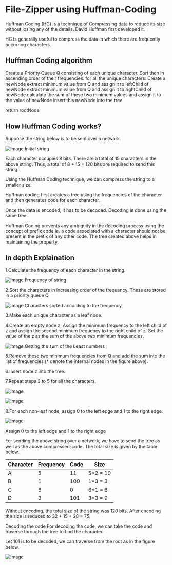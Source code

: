 # File-Zipper using Huffman-Coding

Huffman Coding (HC) is a technique of Compressing data to reduce its size without losing any of the details. David Huffman first developed it.

HC is generally useful to compress the data in which there are frequently occurring characters.

## Huffman Coding algorithm

Create a Priority Queue Q consisting of each unique character.
Sort then in ascending order of their frequencies.
for all the unique characters:
    Create a newNode
    extract minimum value from Q and assign it to leftChild of newNode
    extract minimum value from Q and assign it to rightChild of newNode
    calculate the sum of these two minimum values and assign it to the value of newNode
    insert this newNode into the tree
    
return rootNode

## How Huffman Coding works?
Suppose the string below is to be sent over a network.

![image](https://user-images.githubusercontent.com/22562694/120909515-6c09b600-c693-11eb-8a4c-1c2c2ad2537f.png)
Initial string

Each character occupies 8 bits. There are a total of 15 characters in the above string. Thus, a total of 8 * 15 = 120 bits are required to send this string.

Using the Huffman Coding technique, we can compress the string to a smaller size.

Huffman coding first creates a tree using the frequencies of the character and then generates code for each character.

Once the data is encoded, it has to be decoded. Decoding is done using the same tree.

Huffman Coding prevents any ambiguity in the decoding process using the concept of prefix code ie. a code associated with a character should not be present in the prefix of any other code. The tree created above helps in maintaining the property.

## In depth Explaination

1.Calculate the frequency of each character in the string.

![image](https://user-images.githubusercontent.com/22562694/120909529-893e8480-c693-11eb-87ae-20c9c6705d6d.png)
Frequency of string

2.Sort the characters in increasing order of the frequency. These are stored in a priority queue Q.

![image](https://user-images.githubusercontent.com/22562694/120909537-9a879100-c693-11eb-937f-9b4870c88d6d.png)
Characters sorted according to the frequency

3.Make each unique character as a leaf node.

4.Create an empty node z. Assign the minimum frequency to the left child of z and assign the second minimum frequency to the right child of z. Set the value of the z as the sum of the above two minimum frequencies.

![image](https://user-images.githubusercontent.com/22562694/120909559-bc811380-c693-11eb-85a6-597f9bd4e328.png)
Getting the sum of the Least numbers

5.Remove these two minimum frequencies from Q and add the sum into the list of frequencies (* denote the internal nodes in the figure above).

6.Insert node z into the tree.

7.Repeat steps 3 to 5 for all the characters.

![image](https://user-images.githubusercontent.com/22562694/120909564-d1f63d80-c693-11eb-8e6a-681dc5c09441.png)



![image](https://user-images.githubusercontent.com/22562694/120909567-dae70f00-c693-11eb-874e-bda5c6e294a3.png)



8.For each non-leaf node, assign 0 to the left edge and 1 to the right edge.

![image](https://user-images.githubusercontent.com/22562694/120909576-edf9df00-c693-11eb-8d05-eb837d93a3c0.png)

Assign 0 to the left edge and 1 to the right edge

For sending the above string over a network, we have to send the tree as well as the above compressed-code. The total size is given by the table below.


| Character | Frequency | Code | Size     |
|-----------|-----------|------|----------|
| A         | 5         | 11   | 5*2 = 10 |
| B         | 1         | 100  | 1*3 = 3  |
| C         | 6         | 0    | 6*1 = 6  |
| D         | 3         | 101  | 3*3 = 9  |


 

Without encoding, the total size of the string was 120 bits. After encoding the size is reduced to 32 + 15 + 28 = 75.

Decoding the code
For decoding the code, we can take the code and traverse through the tree to find the character.

Let 101 is to be decoded, we can traverse from the root as in the figure below.

![image](https://user-images.githubusercontent.com/22562694/120909632-711b3500-c694-11eb-92b6-83da3cbfb91c.png)



